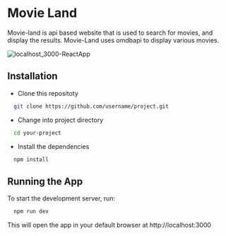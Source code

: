 # Movie Land
Movie-land is api based website that is used to search for movies, and display the results. Movie-Land uses omdbapi to display various movies.

![localhost_3000-ReactApp](https://github.com/druvkotwani/MovieLand/assets/96691139/0f354db9-2797-4399-ba15-2737b9071447)

## Installation

* Clone this repositoty

```bash
  git clone https://github.com/username/project.git
```

* Change into project directory
```bash
  cd your-project
```
* Install the dependencies
```bash
  npm install
```

## Running the App
To start the development server, run:
```bash
  npm run dev
```
This will open the app in your default browser at http://localhost:3000
